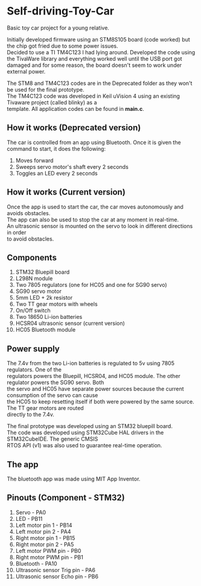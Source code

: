 # Self-driving-Toy-Car

Basic toy car project for a young relative.  

Initially developed firmware using an STM8S105 board (code worked) but the chip got fried due to some power issues.  
Decided to use a TI TM4C123 I had lying around. Developed the code using the TivaWare library and everything worked well 
until the USB port got damaged and for some reason, the board doesn't seem to work under external power.

The STM8 and TM4C123 codes are in the Deprecated folder as they won't be used for the final prototype.  
The TM4C123 code was developed in Keil uVision 4 using an existing Tivaware project (called blinky) as a  
template. All application codes can be found in **main.c**.  

## How it works (Deprecated version)  
The car is controlled from an app using Bluetooth. Once it is given the command to start, it does the following:  
1. Moves forward  
2. Sweeps servo motor's shaft every 2 seconds  
3. Toggles an LED every 2 seconds  

## How it works (Current version)  
Once the app is used to start the car, the car moves autonomously and avoids obstacles.  
The app can also be used to stop the car at any moment in real-time.  
An ultrasonic sensor is mounted on the servo to look in different directions in order  
to avoid obstacles.  

## Components  
1. STM32 Bluepill board  
2. L298N module  
3. Two 7805 regulators (one for HC05 and one for SG90 servo)  
4. SG90 servo motor  
5. 5mm LED + 2k resistor
6. Two TT gear motors with wheels   
7. On/Off switch  
8. Two 18650 Li-ion batteries  
9. HCSR04 ultrasonic sensor (current version)  
10. HC05 Bluetooth module  

## Power supply  
The 7.4v from the two Li-ion batteries is regulated to 5v using 7805 regulators. One of the  
regulators powers the Bluepill, HCSR04, and HC05 module. The other regulator powers the SG90 servo. Both   
the servo and HC05 have separate power sources because the current consumption of the servo can cause  
the HC05 to keep resetting itself if both were powered by the same source.  The TT gear motors are routed  
directly to the 7.4v.  

The final prototype was developed using an STM32 bluepill board.  
The code was developed using STM32Cube HAL drivers in the STM32CubeIDE. The generic CMSIS  
RTOS API (v1) was also used to guarantee real-time operation.  

## The app  
The bluetooth app was made using MIT App Inventor.  

## Pinouts (Component - STM32)  
1. Servo - PA0    
2. LED - PB11   
3. Left motor pin 1 - PB14       
4. Left motor pin 2 - PA4     
5. Right motor pin 1 - PB15      
6. Right motor pin 2 - PA5    
7. Left motor PWM pin - PB0    
8. Right motor PWM pin - PB1    
9. Bluetooth - PA10    
10. Ultrasonic sensor Trig pin - PA6   
11. Ultrasonic sensor Echo pin - PB6    




